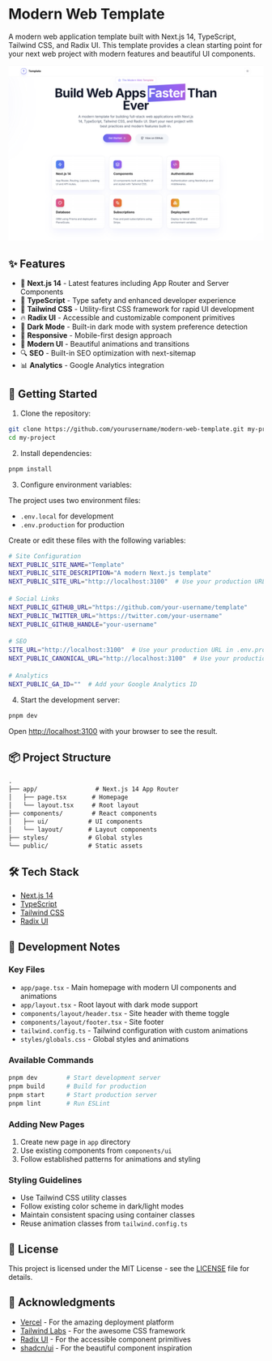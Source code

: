 # Modern Web Template

A modern web application template built with Next.js 14, TypeScript, Tailwind CSS, and Radix UI. This template provides a clean starting point for your next web project with modern features and beautiful UI components.

![Modern Web Template](public/preview.png)

## ✨ Features

- 🚀 **Next.js 14** - Latest features including App Router and Server Components
- 💎 **TypeScript** - Type safety and enhanced developer experience
- 🎨 **Tailwind CSS** - Utility-first CSS framework for rapid UI development
- 🔥 **Radix UI** - Accessible and customizable component primitives
- 🌙 **Dark Mode** - Built-in dark mode with system preference detection
- 📱 **Responsive** - Mobile-first design approach
- 🎨 **Modern UI** - Beautiful animations and transitions
- 🔍 **SEO** - Built-in SEO optimization with next-sitemap
- 📊 **Analytics** - Google Analytics integration

## 🚀 Getting Started

1. Clone the repository:
```bash
git clone https://github.com/yourusername/modern-web-template.git my-project
cd my-project
```

2. Install dependencies:
```bash
pnpm install
```

3. Configure environment variables:

The project uses two environment files:
- `.env.local` for development
- `.env.production` for production

Create or edit these files with the following variables:

```bash
# Site Configuration
NEXT_PUBLIC_SITE_NAME="Template"
NEXT_PUBLIC_SITE_DESCRIPTION="A modern Next.js template"
NEXT_PUBLIC_SITE_URL="http://localhost:3100"  # Use your production URL in .env.production

# Social Links
NEXT_PUBLIC_GITHUB_URL="https://github.com/your-username/template"
NEXT_PUBLIC_TWITTER_URL="https://twitter.com/your-username"
NEXT_PUBLIC_GITHUB_HANDLE="your-username"

# SEO
SITE_URL="http://localhost:3100"  # Use your production URL in .env.production
NEXT_PUBLIC_CANONICAL_URL="http://localhost:3100"  # Use your production URL in .env.production

# Analytics
NEXT_PUBLIC_GA_ID=""  # Add your Google Analytics ID
```

4. Start the development server:
```bash
pnpm dev
```

Open [http://localhost:3100](http://localhost:3100) with your browser to see the result.

## 📦 Project Structure

```
.
├── app/                # Next.js 14 App Router
│   ├── page.tsx       # Homepage
│   └── layout.tsx     # Root layout
├── components/        # React components
│   ├── ui/           # UI components
│   └── layout/       # Layout components
├── styles/           # Global styles
└── public/           # Static assets
```

## 🛠️ Tech Stack

- [Next.js 14](https://nextjs.org/)
- [TypeScript](https://www.typescriptlang.org/)
- [Tailwind CSS](https://tailwindcss.com/)
- [Radix UI](https://www.radix-ui.com/)

## 📝 Development Notes

### Key Files
- `app/page.tsx` - Main homepage with modern UI components and animations
- `app/layout.tsx` - Root layout with dark mode support
- `components/layout/header.tsx` - Site header with theme toggle
- `components/layout/footer.tsx` - Site footer
- `tailwind.config.ts` - Tailwind configuration with custom animations
- `styles/globals.css` - Global styles and animations

### Available Commands
```bash
pnpm dev        # Start development server
pnpm build      # Build for production
pnpm start      # Start production server
pnpm lint       # Run ESLint
```

### Adding New Pages
1. Create new page in `app` directory
2. Use existing components from `components/ui`
3. Follow established patterns for animations and styling

### Styling Guidelines
- Use Tailwind CSS utility classes
- Follow existing color scheme in dark/light modes
- Maintain consistent spacing using container classes
- Reuse animation classes from `tailwind.config.ts`

## 📄 License

This project is licensed under the MIT License - see the [LICENSE](LICENSE) file for details.

## 🙏 Acknowledgments

- [Vercel](https://vercel.com) - For the amazing deployment platform
- [Tailwind Labs](https://tailwindcss.com) - For the awesome CSS framework
- [Radix UI](https://www.radix-ui.com) - For the accessible component primitives
- [shadcn/ui](https://ui.shadcn.com) - For the beautiful component inspiration 